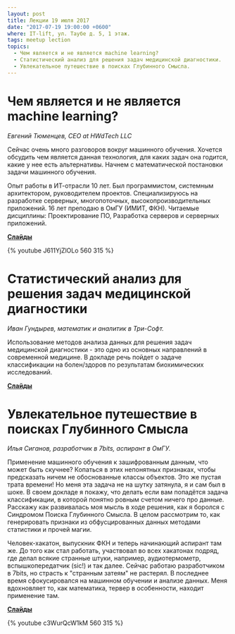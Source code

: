 ```yaml
---
layout: post
title: Лекции 19 июля 2017
date: "2017-07-19 19:00:00 +0600"
where: IT-lift, ул. Таубе д. 5, 1 этаж.
tags: meetup lection
topics:
  - Чем является и не является machine learning?
  - Статистический анализ для решения задач медицинской диагностики.
  - Увлекательное путешествие в поисках Глубинного Смысла.
---
```


# Чем является и не является machine learning?

_Евгений Тюменцев, CEO at HWdTech LLC_

Сейчас очень много разговоров вокруг машинного обучения. Хочется обсудить чем является данная технология, для каких задач она годится, какие у нее есть альтернативы. Начнем с математической постановки задачи машинного обучения.

Опыт работы в ИТ-отрасли 10 лет. Был программистом, системным архитектором, руководителем проектов. Специализируюсь на разработке серверных, многопоточных, высокопроизводительных приложений.
16 лет преподаю в ОмГУ (ИМИТ, ФКН). Читаемые дисциплины: Проектирование ПО, Разработка серверов и серверных приложений.

**[Слайды](/assets/presentations/2017-07-19-what-is-ml.pdf)**

{% youtube J611YjZlOLo 560 315 %}

# Статистический анализ для решения задач медицинской диагностики

_Иван Гундырев, математик и аналитик в Три-Софт._

Использование методов анализа данных для решения задач медицинской диагностики - это одно из основных направлений в современной медицине. В докладе речь пойдет о задаче классификации на болен/здоров по результатам биохимических исследований.

**[Слайды](/assets/presentations/2017-07-19-statistics-in-medicine.pdf)**

# Увлекательное путешествие в поисках Глубинного Смысла

_Илья Сиганов, разработчик в 7bits, аспирант в ОмГУ._

Применение машинного обучения к зашифрованным данным, что может быть скучнее? Копаться в этих непонятных признаках, чтобы предсказать ничем не обоснованные классы объектов. Это же пустая трата времени! Но меня эта задача не на шутку затянула, я и сам был в шоке.
В своем докладе я покажу, что делать если вам попадётся задача классификации, в которой понятно ровным счетом ничего про данные. Расскажу как развивалась моя мысль в ходе решения, как я боролся с Синдромом Поиска Глубинного Смысла. В целом рассмотрим то, как генерировать признаки из обфусцированных данных методами статистики и прочей магии.

Человек-хакатон, выпускник ФКН и теперь начинающий аспирант там же. До того как стал работать, участвовал во всех хакатонах подряд, где делал всякие странные штуки, например, аудиотермометр, вспышкопередатчик (sic!) и так далее.
Сейчас работаю разработчиком в 7bits, но страсть к "странным затеям" не растерял. В последнее время сфокусировался на машинном обучении и анализе данных.
Меня вдохновляет то, как математика, тервер в особенности, находит применение там.

**[Слайды](https://nbviewer.jupyter.org/urls/{{site.domain}}/assets/presentations/2017-07-19-search-the-hidden.ipynb)**

{% youtube c3WurQcW1kM 560 315 %}

